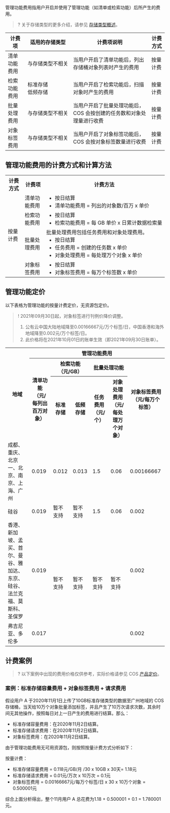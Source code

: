 管理功能费用指用户开启并使用了管理功能（如清单或检索功能）后所产生的费用。

>? 关于存储类型的更多介绍，请参见 [存储类型概述](https://cloud.tencent.com/document/product/436/33417)。
> 

<table>
<thead>
<tr>
<th>计费项</th>
<th>适用的存储类型</th>
<th>计费项说明</th>
<th>计费方式</th>
</tr>
</thead>
<tbody><tr>
<td>清单功能费用</td>
<td nowrap="nowrap">与存储类型不相关</td>
<td>当用户开启了清单功能后，列出存储桶对象列表时产生的费用</td>
<td>按量计费</li></td>
</tr>
<tr>
<td >检索功能费用</td>
<td>标准存储<br>低频存储</td>
<td>当用户开启了检索功能后，扫描对象时产生的费用</td>
<td>按量计费</td>
</tr>
<tr>
<td>批量处理费用</td>
<td nowrap="nowrap">与存储类型不相关</td>
<td>当用户开启了批量处理功能后，COS 会按创建的任务数和对象处理量进行收费</td>
<td>按量计费</td>
</tr>
<tr>
<td>对象标签费用</td>
<td nowrap="nowrap">与存储类型不相关</td>
<td>当用户开启了对象标签功能后，COS 会按对象标签数量进行收费</td>
<td>按量计费</td>
</tr>
</tbody></table>



## 管理功能费用的计费方式和计算方法

<table>
   <tr>
      <th>计费方式</th>
      <th>计费项</th>
      <th>计费方法</th>
   </tr>
   <tr>
      <td rowspan=4>按量计费</td>
      <td>清单功能费用</td>
      <td nowrap="nowrap"><ul  style="margin: 0;"><li>按日结算</li><li>清单功能费用 = 列出的对象数/百万 x 单价</li></ul></td>
   </tr>
   <tr>
      <td>检索功能费用</td>
      <td nowrap="nowrap"><ul  style="margin: 0;"><li>按日结算</li><li>检索功能费用 = 每 GB 单价 x 日累计数据检索量</li></ul></td>
   </tr>
   <tr>
      <td>批量处理费用</td>
			<td nowrap="nowrap">批量处理费用包括任务费用和对象处理费用。<ul  style="margin: 0;"><li>按日结算<br><li>任务费用 = 创建的任务数 x 单价</li><li>对象处理费用 = 每处理万个对象 x 单价</li></ul></td>
   </tr>
   <tr>
      <td>对象标签费用</td>
			<td nowrap="nowrap"><ul  style="margin: 0;"><li>按日结算</li><li>对象标签费用 = 每万个标签数 x 单价</li></ul></td>
   </tr>
</table>


## 管理功能定价

以下表格为管理功能的按量计费定价，无资源包定价。

>! 2021年09月30日起，对象标签进行刊例价降价调整。
> 1. 公有云中国大陆地域降至0.00166667元/万个标签/日，中国香港和海外地域降至0.002元/万个标签/日。
> 2. 此价格将在2021年10月01日的账单生效（即2021年09月30日账单）。
>

<table>
   <tr>
      <th rowspan=3 width="15%">地域</td>
      <th colspan=6>管理功能费用</td>
   </tr>
   <tr>
      <th rowspan=2>清单功能（元/每列出百万对象）</td>
      <th colspan=2>检索功能（元/GB）</td>
      <th colspan=2>批量处理功能</td>
      <th rowspan=2>对象标签费用（元/每万个标签）</td>
   </tr>
   <tr>
      <th>标准存储</td>
      <th>低频存储</td>
      <th>任务费用（元/个）</td>
      <th>对象处理费用（元/每处理万个对象）</td>
   </tr>
   <tr>
      <td>成都、重庆、北京一、北京、南京、上海、广州</td>
      <td>0.019</td>
      <td>0.012</td>
      <td>0.013</td>
      <td>1.5</td>
      <td>0.06</td>
      <td>0.00166667</td>
   </tr>
	 
   <tr>
      <td>硅谷</td>
      <td>0.019</td>
      <td rowspan=1>暂不支持</td>
      <td rowspan=1>暂不支持</td>
      <td>1.5</td>
      <td>0.06</td>
      <td>0.002</td>
   </tr>
	 
   <tr>
      <td>香港、新加坡、孟买、首尔、曼谷、雅加达、东京、硅谷、法兰克福、莫斯科、圣保罗</td>
      <td>0.019</td>
      <td rowspan=2>暂不支持</td>
      <td rowspan=2>暂不支持</td>
      <td rowspan=2>暂不支持</td>
      <td rowspan=2>暂不支持</td>
      <td>0.002</td>
   </tr>
   <tr>
      <td>弗吉尼亚、多伦多</td>
      <td>0.017</td>
      <td>0.002</td>
   </tr>
</table>


## 计费案例

>? 以下案例中出现的费用价格仅供参考，实际价格请参见 COS [产品定价](https://buy.cloud.tencent.com/price/cos)。
>


### 案例：标准存储容量费用 + 对象标签费用 + 请求费用

假设用户 A 于2020年11月1日上传了10GB标准存储类型的数据至广州地域的 COS 存储桶，当天给10万个对象批量添加标签，并且产生了10万次请求次数，其余时间无其他操作，按照每日对上一日产生的费用进行结算。那么：

- 标准存储容量费用：在2020年11月2日结算。
- 标准存储请求费用：在2020年11月2日结算。
- 对象标签费用：在2020年11月2日结算。

由于管理功能费用无可用资源包，则按照按量计费方式分析如下：

按量计费：
 - 标准存储容量费用 = 0.118元/GB/月 /30 x 10GB x 30天= 1.18元
 - 标准存储请求费用 = 0.01元/万次 x 10万次 = 0.1元
 - 对象标签费用 = 0.00166667元/每万个标签/日 x 30 x 10万个对象 = 0.500001元


综合上面分析得出，整个11月用户 A 总花费为1.18 + 0.500001 + 0.1 = 1.780001元。
